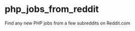 php_jobs_from_reddit
====================

Find any new PHP jobs from a few subreddits on Reddit.com
